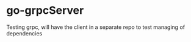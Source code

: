 # go-grpcServer
Testing grpc, will have the client in a separate repo to test managing of dependencies
